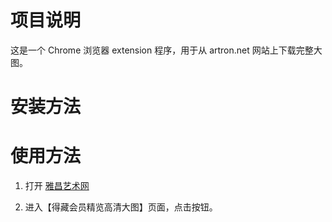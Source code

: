 # 项目说明

这是一个 Chrome 浏览器 extension 程序，用于从 artron.net 网站上下载完整大图。

# 安装方法

# 使用方法

1. 打开 [雅昌艺术网](https://auction.artron.net/)

2. 进入【得藏会员精览高清大图】页面，点击按钮。
